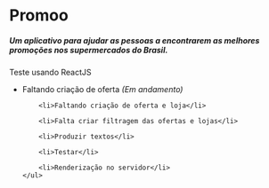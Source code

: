 <h1>Promoo</h1>

<h5>Um aplicativo para ajudar as pessoas a encontrarem as melhores promoções nos supermercados do Brasil.</h5>

<p>Teste usando ReactJS</p>

<p>
    <ul>
        <li>Faltando criação de oferta <i>(Em andamento)</i></li>

        <li>Faltando criação de oferta e loja</li>

        <li>Falta criar filtragem das ofertas e lojas</li>

        <li>Produzir textos</li>

        <li>Testar</li>
        
        <li>Renderização no servidor</li>
    </ul>
</p>